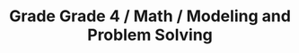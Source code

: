 ---
title: "Grade Grade 4 / Math / Modeling and Problem Solving"
subject: "math"
grade: "4"
area: "mps"
next_steps:
  - instructions: "With your student, create 5 squares, 1-by-1 to 5-by-5, and write the area on each square. Look for patterns in the areas and discuss how multiplication can help compute areas. "
  - instructions: "With your student, use various tools to measure ingredients for recipes. Practice converting measurements, like quarts to cups. Discuss how to halve a recipe using equivalent fractions. "
  - instructions: "With your student, create and solve word problems. Discuss what the problem is asking and whether more information is needed. Choose a strategy (picture, diagram, table of values) to solve. "
  - instructions: "With your student, cut one paper plate into 4 equal parts and another into 6 equal parts. Discuss how pieces from each circle can be divided further so each circle has the same-sized pieces. "
  - instructions: "With your student, create and solve addition and subtraction problems involving fractions with different denominators. Discuss different methods for finding a common denominator."
---